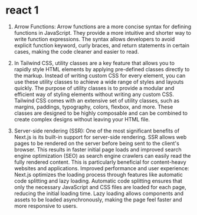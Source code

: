 # react 1

1. Arrow Functions: Arrow functions are a more concise syntax for defining functions in JavaScript. They provide a more intuitive and shorter way to write function expressions. The syntax allows developers to avoid explicit function keyword, curly braces, and return statements in certain cases, making the code cleaner and easier to read.

2. In Tailwind CSS, utility classes are a key feature that allows you to rapidly style HTML elements by applying pre-defined classes directly to the markup. Instead of writing custom CSS for every element, you can use these utility classes to achieve a wide range of styles and layouts quickly. The purpose of utility classes is to provide a modular and efficient way of styling elements without writing any custom CSS. Tailwind CSS comes with an extensive set of utility classes, such as margins, paddings, typography, colors, flexbox, and more. These classes are designed to be highly composable and can be combined to create complex designs without leaving your HTML file.

3. Server-side rendering (SSR): One of the most significant benefits of Next.js is its built-in support for server-side rendering. SSR allows web pages to be rendered on the server before being sent to the client's browser. This results in faster initial page loads and improved search engine optimization (SEO) as search engine crawlers can easily read the fully rendered content. This is particularly beneficial for content-heavy websites and applications. Improved performance and user experience: Next.js optimizes the loading process through features like automatic code splitting and lazy loading. Automatic code splitting ensures that only the necessary JavaScript and CSS files are loaded for each page, reducing the initial loading time. Lazy loading allows components and assets to be loaded asynchronously, making the page feel faster and more responsive to users.
